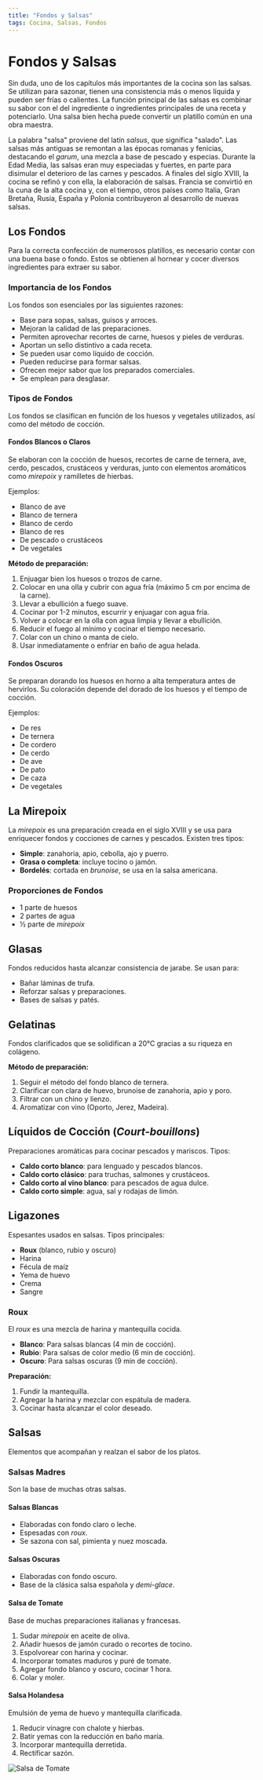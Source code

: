 ```yaml
---
title: "Fondos y Salsas"
tags: Cocina, Salsas, Fondos
---
```


# Fondos y Salsas

Sin duda, uno de los capítulos más importantes de la cocina son las salsas. Se utilizan para sazonar, tienen una consistencia más o menos líquida y pueden ser frías o calientes. La función principal de las salsas es combinar su sabor con el del ingrediente o ingredientes principales de una receta y potenciarlo. Una salsa bien hecha puede convertir un platillo común en una obra maestra.

La palabra "salsa" proviene del latín *salsus*, que significa "salado". Las salsas más antiguas se remontan a las épocas romanas y fenicias, destacando el *garum*, una mezcla a base de pescado y especias. Durante la Edad Media, las salsas eran muy especiadas y fuertes, en parte para disimular el deterioro de las carnes y pescados. A finales del siglo XVIII, la cocina se refinó y con ella, la elaboración de salsas. Francia se convirtió en la cuna de la alta cocina y, con el tiempo, otros países como Italia, Gran Bretaña, Rusia, España y Polonia contribuyeron al desarrollo de nuevas salsas.

## Los Fondos

Para la correcta confección de numerosos platillos, es necesario contar con una buena base o fondo. Estos se obtienen al hornear y cocer diversos ingredientes para extraer su sabor.

### Importancia de los Fondos

Los fondos son esenciales por las siguientes razones:

- Base para sopas, salsas, guisos y arroces.
- Mejoran la calidad de las preparaciones.
- Permiten aprovechar recortes de carne, huesos y pieles de verduras.
- Aportan un sello distintivo a cada receta.
- Se pueden usar como líquido de cocción.
- Pueden reducirse para formar salsas.
- Ofrecen mejor sabor que los preparados comerciales.
- Se emplean para desglasar.

### Tipos de Fondos

Los fondos se clasifican en función de los huesos y vegetales utilizados, así como del método de cocción.

#### Fondos Blancos o Claros

Se elaboran con la cocción de huesos, recortes de carne de ternera, ave, cerdo, pescados, crustáceos y verduras, junto con elementos aromáticos como *mirepoix* y ramilletes de hierbas.

Ejemplos:

- Blanco de ave
- Blanco de ternera
- Blanco de cerdo
- Blanco de res
- De pescado o crustáceos
- De vegetales

**Método de preparación:**

1. Enjuagar bien los huesos o trozos de carne.
2. Colocar en una olla y cubrir con agua fría (máximo 5 cm por encima de la carne).
3. Llevar a ebullición a fuego suave.
4. Cocinar por 1-2 minutos, escurrir y enjuagar con agua fría.
5. Volver a colocar en la olla con agua limpia y llevar a ebullición.
6. Reducir el fuego al mínimo y cocinar el tiempo necesario.
7. Colar con un chino o manta de cielo.
8. Usar inmediatamente o enfriar en baño de agua helada.

#### Fondos Oscuros

Se preparan dorando los huesos en horno a alta temperatura antes de hervirlos. Su coloración depende del dorado de los huesos y el tiempo de cocción.

Ejemplos:

- De res
- De ternera
- De cordero
- De cerdo
- De ave
- De pato
- De caza
- De vegetales

## La Mirepoix

La *mirepoix* es una preparación creada en el siglo XVIII y se usa para enriquecer fondos y cocciones de carnes y pescados. Existen tres tipos:

- **Simple**: zanahoria, apio, cebolla, ajo y puerro.
- **Grasa o completa**: incluye tocino o jamón.
- **Bordelés**: cortada en *brunoise*, se usa en la salsa americana.

### Proporciones de Fondos

- 1 parte de huesos
- 2 partes de agua
- ½ parte de *mirepoix*

## Glasas

Fondos reducidos hasta alcanzar consistencia de jarabe. Se usan para:

- Bañar láminas de trufa.
- Reforzar salsas y preparaciones.
- Bases de salsas y patés.

## Gelatinas

Fondos clarificados que se solidifican a 20°C gracias a su riqueza en colágeno.

**Método de preparación:**

1. Seguir el método del fondo blanco de ternera.
2. Clarificar con clara de huevo, brunoise de zanahoria, apio y poro.
3. Filtrar con un chino y lienzo.
4. Aromatizar con vino (Oporto, Jerez, Madeira).

## Líquidos de Cocción (*Court-bouillons*)

Preparaciones aromáticas para cocinar pescados y mariscos. Tipos:

- **Caldo corto blanco**: para lenguado y pescados blancos.
- **Caldo corto clásico**: para truchas, salmones y crustáceos.
- **Caldo corto al vino blanco**: para pescados de agua dulce.
- **Caldo corto simple**: agua, sal y rodajas de limón.

## Ligazones

Espesantes usados en salsas. Tipos principales:

- **Roux** (blanco, rubio y oscuro)
- Harina
- Fécula de maíz
- Yema de huevo
- Crema
- Sangre

### Roux

El *roux* es una mezcla de harina y mantequilla cocida.

- **Blanco**: Para salsas blancas (4 min de cocción).
- **Rubio**: Para salsas de color medio (6 min de cocción).
- **Oscuro**: Para salsas oscuras (9 min de cocción).

**Preparación:**

1. Fundir la mantequilla.
2. Agregar la harina y mezclar con espátula de madera.
3. Cocinar hasta alcanzar el color deseado.

## Salsas

Elementos que acompañan y realzan el sabor de los platos.

### Salsas Madres

Son la base de muchas otras salsas.

#### Salsas Blancas

- Elaboradas con fondo claro o leche.
- Espesadas con *roux*.
- Se sazona con sal, pimienta y nuez moscada.

#### Salsas Oscuras

- Elaboradas con fondo oscuro.
- Base de la clásica salsa española y *demi-glace*.

#### Salsa de Tomate

Base de muchas preparaciones italianas y francesas.

1. Sudar *mirepoix* en aceite de oliva.
2. Añadir huesos de jamón curado o recortes de tocino.
3. Espolvorear con harina y cocinar.
4. Incorporar tomates maduros y puré de tomate.
5. Agregar fondo blanco y oscuro, cocinar 1 hora.
6. Colar y moler.

#### Salsa Holandesa

Emulsión de yema de huevo y mantequilla clarificada.

1. Reducir vinagre con chalote y hierbas.
2. Batir yemas con la reducción en baño maría.
3. Incorporar mantequilla derretida.
4. Rectificar sazón.

![Salsa de Tomate](https://myplate-prod.azureedge.us/sites/default/files/styles/large/public/2020-10/FreshTomatoSauce_527x323.jpg?itok=hu-0hAcE)

